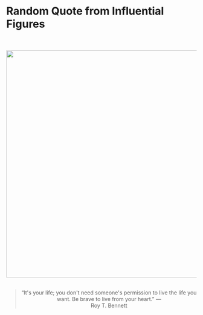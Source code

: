 # Random Quote from Influential Figures

<div align="center">
  <br>
  <br>
  <a href="https://en.wikipedia.org/wiki/Robert_T._Bennett" title="Robert T. Bennett - Wikipedia"><img src="https://upload.wikimedia.org/wikipedia/commons/7/72/Robert_T._Bennett.jpg" width="600px"></a>
  <br>
  <br>
  <blockquote>&ldquo;It's your life; you don't need someone's permission to live the life you want. Be brave to live from your heart.&rdquo; &mdash; <footer>Roy T. Bennett</footer></blockquote>
</div>
  